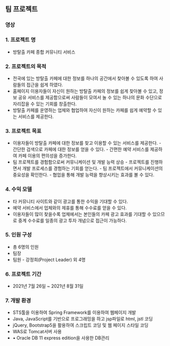 ## 팀 프로젝트

### 영상


### 1. 프로젝트 명
- 방탈출 카페 종합 커뮤니티 서비스

### 2. 프로젝트의 목적
- 전국에 있는 방탈출 카페에 대한 정보를 하나의 공간에서 찾아볼 수 있도록 하여 사람들의 접근을 쉽게 하였다.
- 홈페이지 이용자들이 자신이 원하는 방탈출 카페의 정보를 쉽게 찾아볼 수 있고,
정보 공유 서비스를 제공함으로써 사람들이 모여서 놀 수 있는 하나의 문화 수단으로
자리잡을 수 있는 기회를 창출한다.
- 방탈출 카페를 운영하는 업체와 협업하여 자신이 원하는 카페를 쉽게 예약할 수 있는 서비스를 제공한다.

### 3. 프로젝트 목표
- 이용자들이 방탈출 카페에 대한 정보를 찾고 이용할 수 있는 서비스를 제공한다.
        - 간단한 검색으로 카페에 대한 정보를 얻을 수 있다.
        - 간편한 예약 서비스를 제공하여 카페 이용의 편의성을 증가한다.
- 팀 프로젝트를 경험함으로써 커뮤니케이션 및 개발 능력 상승
        - 프로젝트를 진행하면서 개발 프로세스를 경험하는 기회를 얻는다.
        - 팀 프로젝트에서 커뮤니케이션의 중요성을 확인한다.
        - 협업을 통해 개발 능력을 향상시키는 효과를 볼 수 있다.

### 4. 수익 모델
- 타 커뮤니티 사이트와 같이 광고를 통한 수익을 기대할 수 있다.
- 예약 서비스에서 업체와의 제휴를 통해 수수료를 얻을 수 있다.
- 이용자들이 많이 찾을수록 업체에서는 본인들의 카페 광고 효과를 기대할 수 있으므로
중계 수수료를 일종의 광고 투자 개념으로 접근이 가능하다.

### 5. 인원 구성
- 총 6명의 인원
- 팀장
- 팀원
        - 강정희(Project Leader) 외 4명

### 6. 프로젝트 기간
- 2021년 7월 26일 ~ 2021년 8월 31일

### 7. 개발 환경
- STS툴을 이용하여 Spring Framework를 이용하여 웹페이지 개발
- Java, JavaScript를 기반으로 프로그래밍을 하고 jsp파일로 html, jstl 코딩
- jQuery, Bootstrap5을 활용하여 스크립트 코딩 및 웹 페이지 스타일 코딩
- WAS로 Tomcat서버 사용
- •	Oracle DB 11 express edition을 사용한 DB관리
